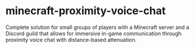 # minecraft-proximity-voice-chat
Complete solution for small groups of players with a Minecraft server and a Discord guild that allows for immersive in-game communication through proximity voice chat with distance-based attenuation.
